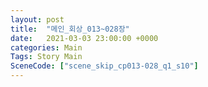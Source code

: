 ```yaml
---
layout: post
title:  "메인_회상_013~028장"
date:   2021-03-03 23:00:00 +0000
categories: Main
Tags: Story Main
SceneCode: ["scene_skip_cp013-028_q1_s10"]
---
```

